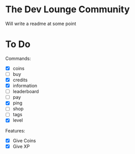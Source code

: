 # The Dev Lounge Community

Will write a readme at some point

# To Do

Commands:

-   [x] coins
-   [ ] buy
-   [x] credits
-   [x] information
-   [ ] leaderboard
-   [ ] pay
-   [x] ping
-   [ ] shop
-   [ ] tags
-   [x] level

Features:

-   [x] Give Coins
-   [x] Give XP
